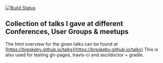 [![Build Status](https://travis-ci.org/breskeby/talks.svg?branch=master)](https://travis-ci.org/breskeby/talks)

## Collection of talks I gave at different Conferences, User Groups & meetups



The html overview for the given talks can be found at [https://breskeby.github.io/talks](https://breskeby.github.io/talks)
This is also used for testing gh-pages, travis-ci and asciidoctor + gradle.
